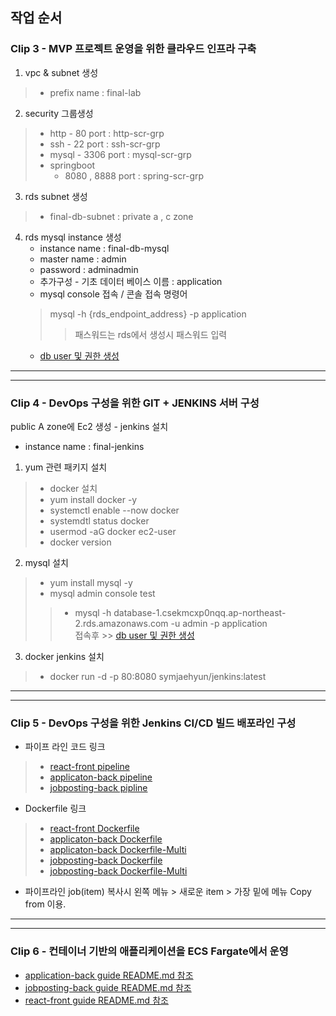 ## 작업 순서

### Clip 3 - MVP 프로젝트 운영을 위한 클라우드 인프라 구축

 1. vpc & subnet 생성
>   - prefix name : final-lab
 2. security 그룹생성
>   - http - 80 port : http-scr-grp
>   - ssh - 22 port : ssh-scr-grp
>   - mysql  - 3306 port : mysql-scr-grp
>   - springboot 
>      - 8080 , 8888 port : spring-scr-grp
 3. rds subnet 생성
>   - final-db-subnet : private a , c zone
 4. rds mysql instance 생성
      - instance name : final-db-mysql
      - master name : admin 
      - password : adminadmin
      - 추가구성 - 기초 데이터 베이스 이름 : application
      - mysql console 접속
       / 콘솔 접속 명령어
       >   mysql -h {rds_endpoint_address} -p application 
       >> 패스워드는 rds에서 생성시 패스워드 입력
      - [db user 및 권한 생성](https://github.com/azjaehyun/fc-study/blob/main/chapter-6/final-lab/mysql/setup.sql)




--- 
---

### Clip 4 - DevOps 구성을 위한 GIT + JENKINS  서버 구성
public A zone에 Ec2 생성 - jenkins 설치 
 - instance name : final-jenkins
1. yum 관련 패키지 설치
>   - docker 설치 
>   - yum install docker -y
>   - systemctl enable --now docker
>  - systemdtl status docker
>  - usermod -aG docker ec2-user
>   - docker version
2. mysql 설치  
>   - yum install mysql -y
>   - mysql admin console test 
>> - mysql -h database-1.csekmcxp0nqq.ap-northeast-2.rds.amazonaws.com -u admin -p application      
>> 접속후 >> [db user 및 권한 생성](https://github.com/azjaehyun/fc-study/blob/main/chapter-6/final-lab/mysql/setup.sql)
3.  docker jenkins 설치
>   -  docker run -d -p 80:8080 symjaehyun/jenkins:latest
---
---

     






### Clip 5 - DevOps 구성을 위한 Jenkins CI/CD 빌드 배포라인 구성
- 파이프 라인 코드 링크
> - [react-front pipeline](https://github.com/azjaehyun/fc-study/blob/main/chapter-6/final-lab/jenkins-pipeline-script/pipeline-final-react-front)
> - [applicaton-back pipeline](https://github.com/azjaehyun/fc-study/blob/main/chapter-6/final-lab/jenkins-pipeline-script/pipeline-final-application-back)
> - [jobposting-back pipline](https://github.com/azjaehyun/fc-study/blob/main/chapter-6/final-lab/jenkins-pipeline-script/pipeline-final-jobposting-back)

- Dockerfile 링크
> - [react-front Dockerfile](https://github.com/azjaehyun/fc-study/blob/main/chapter-6/final-lab/react-front/Dockerfile)
> - [applicaton-back Dockerfile](https://github.com/azjaehyun/fc-study/blob/main/chapter-6/final-lab/application-back/Dockerfile)
> - [applicaton-back Dockerfile-Multi](https://github.com/azjaehyun/fc-study/blob/main/chapter-6/final-lab/application-back/Dockerfile-Multi)
> - [jobposting-back Dockerfile](https://github.com/azjaehyun/fc-study/blob/main/chapter-6/final-lab/jobposting-back/Dockerfile)
> - [jobposting-back Dockerfile-Multi](https://github.com/azjaehyun/fc-study/blob/main/chapter-6/final-lab/jobposting-back/Dockerfile-Multi)

- 파이프라인 job(item) 복사시 왼쪽 메뉴 > 새로운 item > 가장 밑에 메뉴 Copy from 이용.

---
---
### Clip 6 - 컨테이너 기반의 애플리케이션을 ECS Fargate에서 운영
- [application-back guide README.md 참조](https://github.com/azjaehyun/fc-study/tree/main/chapter-6/final-lab/application-back)
- [jobposting-back guide README.md 참조](https://github.com/azjaehyun/fc-study/tree/main/chapter-6/final-lab/jobposting-back)
- [react-front guide README.md 참조](https://github.com/azjaehyun/fc-study/tree/main/chapter-6/final-lab/react-front)
